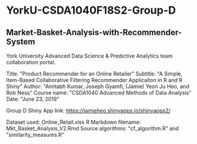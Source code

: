 # YorkU-CSDA1040F18S2-Group-D
## Market-Basket-Analysis-with-Recommender-System

York University Advanced Data Science & Predictive Analytics team collaboration portal.

Title: "Product Recommender for an Online Retailer" Subtitle: "A Simple, Item-Based Collaborative Filtering Recommender Applicaiton in R and R Shiny" Author: "Amitabh Kumar, Joseph Gyamfi, (Jamie) Yeon Ju Heo, and Rob Ness" Course name: "CSDA1040 Advanced Methods of Data Analysis" Date: "June 23, 2019"

Group D Shiny App link: https://jamieheo.shinyapps.io/shinyapps2/

Dataset used: Online_Retail.xlsx
R Markdown filename: Mkt_Basket_Analysis_V2.Rmd 
Source algorithms: "cf_algorithm.R" and "similarity_measures.R"
